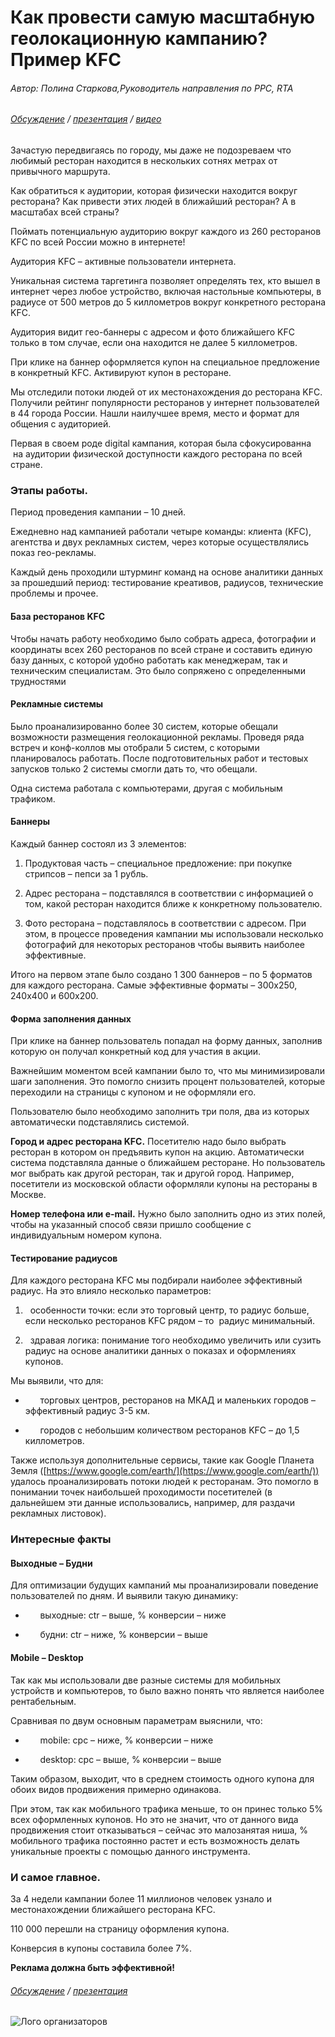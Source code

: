 # Как провести самую масштабную геолокационную кампанию? Пример KFC

###### Автор: Полина Старкова,Руководитель направления по PPC, RTA
###### [Обсуждение](http://on.fb.me/1raHCBN) / [презентация](http://slidesha.re/1raHiDb) / [видео](http://youtu.be/JHCESFEI_2s)


Зачастую передвигаясь по городу, мы даже не подозреваем что любимый ресторан находится в нескольких сотнях метрах от привычного маршрута.

Как обратиться к аудитории, которая физически находится вокруг ресторана? Как привести этих людей в ближайший ресторан? А в масштабах всей страны?


Поймать потенциальную аудиторию вокруг каждого из 260 ресторанов KFC по всей России можно в интернете!


Аудитория KFC – активные пользователи интернета.

Уникальная система таргетинга позволяет определять тех, кто вышел в интернет через любое устройство, включая настольные компьютеры, в радиусе от 500 метров до 5 киллометров вокруг конкретного ресторана KFC.


Аудитория видит гео-баннеры с адресом и фото ближайшего KFC только в том случае, если она находится не далее 5 киллометров.

При клике на баннер оформляется купон на специальное предложение в конкретный KFC. Активируют купон в ресторане.


Мы отследили потоки людей от их местонахождения до ресторана KFC. Получили рейтинг популярности ресторанов у интернет пользователей в 44 города России. Нашли наилучшее время, место и формат для общения с аудиторией.


Первая в своем роде digital кампания, которая была сфокусированна  на аудитории физической доступности каждого ресторана по всей стране.


### Этапы работы.



Период проведения кампании – 10 дней.

Ежедневно над кампанией работали четыре команды: клиента (KFC), агентства и двух рекламных систем, через которые осуществлялись показ гео-рекламы.

Каждый день проходили штурминг команд на основе аналитики данных за прошедший период: тестирование креативов, радиусов, технические проблемы и прочее.


#### База ресторанов KFC


Чтобы начать работу необходимо было собрать адреса, фотографии и координаты всех 260 ресторанов по всей стране и составить единую базу данных, с которой удобно работать как менеджерам, так и техническим специалистам. Это было сопряжено с определенными трудностями



#### Рекламные системы


Было проанализированно более 30 систем, которые обещали возможности размещения геолокационной рекламы. Проведя ряда встреч и конф-коллов мы отобрали 5 систем, с которыми планировалось работать. После подготовительных работ и тестовых запусков только 2 системы смогли дать то, что обещали.

Одна система работала с компьютерами, другая с мобильным трафиком.



#### Баннеры


Каждый баннер состоял из 3 элементов:

1) Продуктовая часть – специальное предложение: при покупке стрипсов – пепси за 1 рубль.

2) Адрес ресторана – подставлялся в соответствии с информацией о том, какой ресторан находится ближе к конкретному пользователю.

3) Фото ресторана – подставлялось в соответствии с адресом. При этом, в процессе проведения кампании мы использовали несколько фотографий для некоторых ресторанов чтобы выявить наиболее эффективные.

Итого на первом этапе было создано 1 300 баннеров – по 5 форматов для каждого ресторана. Самые эффективные форматы – 300х250, 240х400 и 600х200.



#### Форма заполнения данных


При клике на баннер пользователь попадал на форму данных, заполнив которую он получал конкретный код для участия в акции.

Важнейшим моментом всей кампании было то, что мы минимизировали шаги заполнения. Это помогло снизить процент пользователей, которые переходили на страницы с купоном и не оформляли его.

Пользователю было необходимо заполнить три поля, два из которых автоматически подставлялись системой.

**Город и адрес ресторана KFC.** Посетителю надо было выбрать ресторан в котором он предъявить купон на акцию. Автоматически система подставляла данные о ближайшем ресторане. Но пользователь мог выбрать как другой ресторан, так и другой город. Например, посетители из московской области оформляли купоны на рестораны в Москве.

**Номер телефона или e-mail.** Нужно было заполнить одно из этих полей, чтобы на указанный способ связи пришло сообщение с индивидуальным номером купона.



#### Тестирование радиусов


Для каждого ресторана KFC мы подбирали наиболее эффективный радиус. На это влияло несколько параметров:

1)   особенности точки: если это торговый центр, то радиус больше, если несколько ресторанов KFC рядом – то  радиус минимальный.

2)   здравая логика: понимание того необходимо увеличить или сузить радиус на основе аналитики данных о показах и оформлениях купонов.

Мы выявили, что для:

-       торговых центров, ресторанов на МКАД и маленьких городов – эффективный радиус 3-5 км.

-       городов с небольшим количеством ресторанов KFC – до 1,5 киллометров.

Также используя дополнительные сервисы, такие как Google Планета Земля ([https://www.google.com/earth/](https://www.google.com/earth/)) удалось проанализировать потоки людей к ресторанам. Это помогло в понимании точек наибольшей проходимости посетителей (в дальнейшем эти данные использовались, например, для раздачи рекламных листовок).


### Интересные факты


#### Выходные – Будни


Для оптимизации будущих кампаний мы проанализировали поведение пользователей по дням. И выявили такую динамику:

-       выходные: ctr – выше, % конверсии – ниже

-       будни: ctr – ниже, % конверсии – выше



#### Mobile – Desktop


Так как мы использовали две разные системы для мобильных устройств и компьютеров, то было важно понять что является наиболее рентабельным.

Сравнивая по двум основным параметрам выяснили, что:

-       mobile: cpc – ниже, % конверсии – ниже

-       desktop: cpc – выше, % конверсии – выше

Таким образом, выходит, что в среднем стоимость одного купона для обоих видов продвижения примерно одинакова.

При этом, так как мобильного трафика меньше, то он принес только 5% всех оформленных купонов. Но это не значит, что от данного вида продвижения стоит отказываться – сейчас это малозанятая ниша, % мобильного трафика постоянно растет и есть возможность делать уникальные проекты с помощью данного инструмента.



### И самое главное.


За 4 недели кампании более 11 миллионов человек узнало и местонахождении ближайшего ресторана KFC.

110 000 перешли на страницу оформления купона.

Конверсия в купоны составила более 7%.


**Реклама должна быть эффективной!**

###### [Обсуждение](http://on.fb.me/1raHCBN) / [презентация](http://slidesha.re/1raHiDb)
![Лого организаторов](http://dl.getdropbox.com/u/390630/for-book.png)
